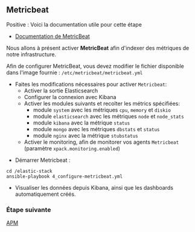 ## Metricbeat

Positive
: Voici la documentation utile pour cette étape

- [Documentation de MetricBeat](https://www.elastic.co/guide/en/beats/metricbeat/current/index.html)

Nous allons à présent activer **MetricBeat** afin d'indexer des métriques de notre infrastructure.

Afin de configurer MetricBeat, vous devez modifier le fichier disponible dans l'image fournie : `/etc/metricbeat/metricbeat.yml`

- Faites les modifications nécessaires pour activer `Metricbeat`:
  - Activer la sortie Elasticsearch
  - Configurer la connexion avec Kibana
  - Activer les modules suivants et recolter les métrics spécifiées:
    - module `system` avec les métriques `cpu`, `memory` et `diskio`
    - module `elasticsearch` avec les métriques `node` et `node_stats`
    - module `kibana` avec la métrique `status`
    - module `mongo` avec les métriques `dbstats` et `status`
    - module `nginx` avec la métrique `stubstatus`
  - Activer le monitoring, afin de monitorer vos agents `Metricbeat` (paramètre `xpack.monitoring.enabled`)

* Démarrer Metricbeat :

```
cd /elastic-stack
ansible-playbook 4_configure-metricbeat.yml
```

- Visualiser les données depuis Kibana, ainsi que les dashboards automatiquement créés.

### Étape suivante

[APM](https://github.com/Gillespie59/codelab-elastic/tree/devfest-nantes/steps/step5.md)
